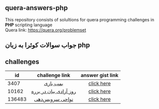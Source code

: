 ## quera-answers-php
This repository consists of solultions for quera  programming challenges in **PHP** scripting language  
Quera link: https://quera.org/problemset

## جواب سوالات کوئرا به زبان php

## challenges

| id  |challenge link  | answer gist link |
|-----|:--------------:|:----------------:|
| 3407 | [بمب بازی](https://quera.org/problemset/3407/)   | [click here](https://gist.github.com/zohreh-da/9be151ce574f8c5f9faaa15f032f9fd6)    |
| 10162|[روز آزادی بیان در برره](https://quera.org/problemset/10162/) | [click here](https://gist.github.com/zohreh-da/d5ff8ac63c6884598c4000bd9a6211f5)
|136483 | [نواحی سرویس‌دهی](https://quera.org/problemset/136483/) | [click here](https://gist.github.com/zohreh-da/2c2d8fb033d31fd69468a76da6b0a5ba) |
